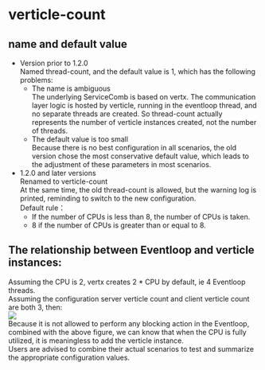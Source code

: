 # verticle-count

## name and default value
* Version prior to 1.2.0  
  Named thread-count, and the default value is 1, which has the following problems:  
  * The name is ambiguous  
    The underlying ServiceComb is based on vertx. The communication layer logic is hosted by verticle, running in the eventloop thread, and no separate threads are created.
    So thread-count actually represents the number of verticle instances created, not the number of threads.
  * The default value is too small  
    Because there is no best configuration in all scenarios, the old version chose the most conservative default value, which leads to the adjustment of these parameters in most scenarios.
* 1.2.0 and later versions  
  Renamed to verticle-count  
  At the same time, the old thread-count is allowed, but the warning log is printed, reminding to switch to the new configuration.  
  Default rule：  
  * If the number of CPUs is less than 8, the number of CPUs is taken.
  * 8 if the number of CPUs is greater than or equal to 8.
  
## The relationship between Eventloop and verticle instances:  
Assuming the CPU is 2, vertx creates 2 * CPU by default, ie 4 Eventloop threads.  
Assuming the configuration server verticle count and client verticle count are both 3, then:  
![](/assets/eventloop-and-verticle.png)  
Because it is not allowed to perform any blocking action in the Eventloop, combined with the above figure, we can know that when the CPU is fully utilized, it is meaningless to add the verticle instance.  
Users are advised to combine their actual scenarios to test and summarize the appropriate configuration values.